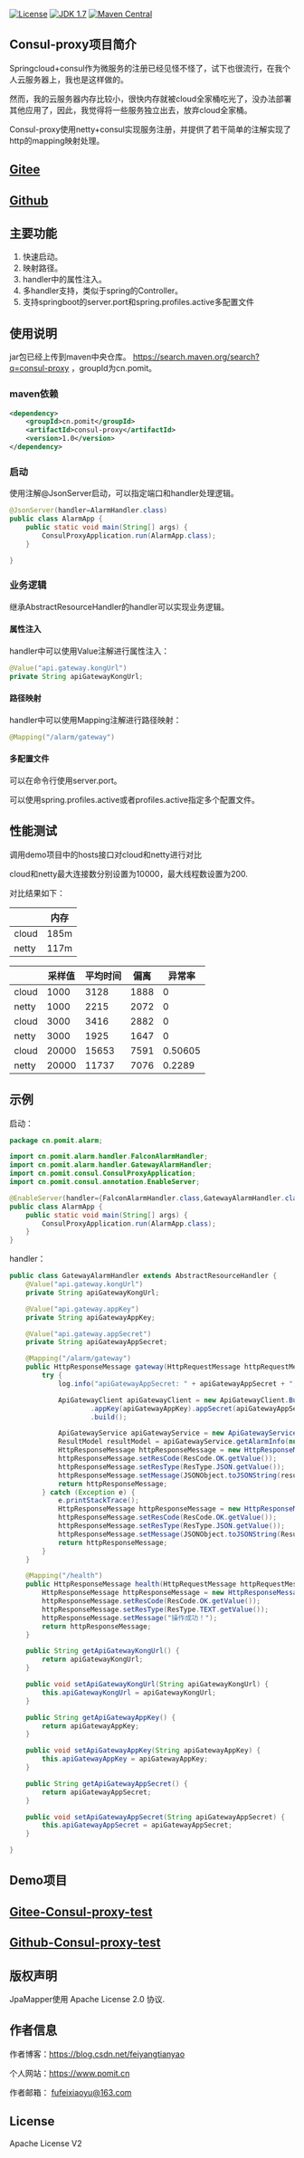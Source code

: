 [![License](http://img.shields.io/:license-apache-blue.svg "2.0")](http://www.apache.org/licenses/LICENSE-2.0.html)
[![JDK 1.7](https://img.shields.io/badge/JDK-1.7-green.svg "JDK 1.6")]()
[![Maven Central](https://img.shields.io/maven-central/v/cn.pomit/consul-proxy.svg?label=Maven%20Central)](https://search.maven.org/search?q=g:%22cn.pomit%22%20AND%20a:%22consul-proxy%22)

## Consul-proxy项目简介

Springcloud+consul作为微服务的注册已经见怪不怪了，试下也很流行，在我个人云服务器上，我也是这样做的。

然而，我的云服务器内存比较小，很快内存就被cloud全家桶吃光了，没办法部署其他应用了，因此，我觉得将一些服务独立出去，放弃cloud全家桶。

Consul-proxy使用netty+consul实现服务注册，并提供了若干简单的注解实现了http的mapping映射处理。

## [Gitee](https://gitee.com/ffch/consul-proxy)
## [Github](https://github.com/ffch/consul-proxy)


## 主要功能

 1. 快速启动。
 2. 映射路径。
 3. handler中的属性注入。
 4. 多handler支持，类似于spring的Controller。
 5. 支持springboot的server.port和spring.profiles.active多配置文件
 

## 使用说明

jar包已经上传到maven中央仓库。
https://search.maven.org/search?q=consul-proxy ，groupId为cn.pomit。

### maven依赖

```xml
<dependency>
	<groupId>cn.pomit</groupId>
	<artifactId>consul-proxy</artifactId>
	<version>1.0</version>
</dependency>
```

### 启动

使用注解@JsonServer启动，可以指定端口和handler处理逻辑。

```java
@JsonServer(handler=AlarmHandler.class)
public class AlarmApp {
	public static void main(String[] args) {
		ConsulProxyApplication.run(AlarmApp.class);
	}

}
```

### 业务逻辑

继承AbstractResourceHandler的handler可以实现业务逻辑。

#### 属性注入

handler中可以使用Value注解进行属性注入：

```java
@Value("api.gateway.kongUrl")
private String apiGatewayKongUrl;
```

#### 路径映射

handler中可以使用Mapping注解进行路径映射：

```java
@Mapping("/alarm/gateway")
```

#### 多配置文件

可以在命令行使用server.port。

可以使用spring.profiles.active或者profiles.active指定多个配置文件。


## 性能测试
调用demo项目中的hosts接口对cloud和netty进行对比

cloud和netty最大连接数分别设置为10000，最大线程数设置为200.

对比结果如下：

|       | 内存 |
| ----- | ---- |
| cloud | 185m |
| netty | 117m |


|| 采样值 |平均时间|偏离 |异常率|
|-----|----|----|----|----|
|cloud| 1000 | 3128 |1888|0|
|netty| 1000 | 2215 |2072|0|
|cloud| 3000 | 3416 |2882|0|
|netty| 3000 | 1925 |1647|0|
|cloud| 20000 | 15653 |7591|0.50605|
|netty| 20000 | 11737 |7076|0.2289|

## 示例

启动：

```java
package cn.pomit.alarm;

import cn.pomit.alarm.handler.FalconAlarmHandler;
import cn.pomit.alarm.handler.GatewayAlarmHandler;
import cn.pomit.consul.ConsulProxyApplication;
import cn.pomit.consul.annotation.EnableServer;

@EnableServer(handler={FalconAlarmHandler.class,GatewayAlarmHandler.class})
public class AlarmApp {
	public static void main(String[] args) {
		ConsulProxyApplication.run(AlarmApp.class);
	}
}

```

handler：

```java
public class GatewayAlarmHandler extends AbstractResourceHandler {
	@Value("api.gateway.kongUrl")
	private String apiGatewayKongUrl;

	@Value("api.gateway.appKey")
	private String apiGatewayAppKey;

	@Value("api.gateway.appSecret")
	private String apiGatewayAppSecret;

	@Mapping("/alarm/gateway")
	public HttpResponseMessage gateway(HttpRequestMessage httpRequestMessage) {
		try {
			log.info("apiGatewayAppSecret: " + apiGatewayAppSecret + ", apiGatewayAppKey: " + apiGatewayAppKey);

			ApiGatewayClient apiGatewayClient = new ApiGatewayClient.Builder().kongUrl(apiGatewayKongUrl)
					.appKey(apiGatewayAppKey).appSecret(apiGatewayAppSecret).client(HttpClientPrototype.getHttpClient())
					.build();

			ApiGatewayService apiGatewayService = new ApiGatewayService(apiGatewayClient);
			ResultModel resultModel = apiGatewayService.getAlarmInfo(null);
			HttpResponseMessage httpResponseMessage = new HttpResponseMessage();
			httpResponseMessage.setResCode(ResCode.OK.getValue());
			httpResponseMessage.setResType(ResType.JSON.getValue());
			httpResponseMessage.setMessage(JSONObject.toJSONString(resultModel));
			return httpResponseMessage;
		} catch (Exception e) {
			e.printStackTrace();
			HttpResponseMessage httpResponseMessage = new HttpResponseMessage();
			httpResponseMessage.setResCode(ResCode.OK.getValue());
			httpResponseMessage.setResType(ResType.JSON.getValue());
			httpResponseMessage.setMessage(JSONObject.toJSONString(ResultModel.error("请求API网关失败")));
			return httpResponseMessage;
		}
	}

	@Mapping("/health")
	public HttpResponseMessage health(HttpRequestMessage httpRequestMessage) {
		HttpResponseMessage httpResponseMessage = new HttpResponseMessage();
		httpResponseMessage.setResCode(ResCode.OK.getValue());
		httpResponseMessage.setResType(ResType.TEXT.getValue());
		httpResponseMessage.setMessage("操作成功！");
		return httpResponseMessage;
	}

	public String getApiGatewayKongUrl() {
		return apiGatewayKongUrl;
	}

	public void setApiGatewayKongUrl(String apiGatewayKongUrl) {
		this.apiGatewayKongUrl = apiGatewayKongUrl;
	}

	public String getApiGatewayAppKey() {
		return apiGatewayAppKey;
	}

	public void setApiGatewayAppKey(String apiGatewayAppKey) {
		this.apiGatewayAppKey = apiGatewayAppKey;
	}

	public String getApiGatewayAppSecret() {
		return apiGatewayAppSecret;
	}

	public void setApiGatewayAppSecret(String apiGatewayAppSecret) {
		this.apiGatewayAppSecret = apiGatewayAppSecret;
	}

}
```

## Demo项目

## [Gitee-Consul-proxy-test](https://gitee.com/ffch/consul-proxy-test)
## [Github-Consul-proxy-test](https://github.com/ffch/consul-proxy-test)

## 版权声明
JpaMapper使用 Apache License 2.0 协议.

## 作者信息
      
   作者博客：https://blog.csdn.net/feiyangtianyao
  
  个人网站：https://www.pomit.cn
 
   作者邮箱： fufeixiaoyu@163.com

## License
Apache License V2


